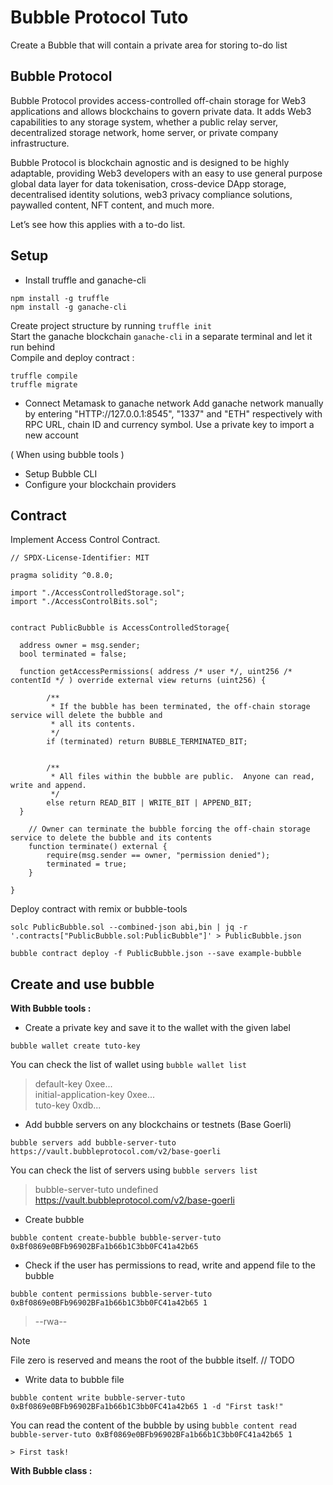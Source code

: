 # Bubble Protocol Tuto 

Create a Bubble that will contain a private area for storing to-do list

## Bubble Protocol

Bubble Protocol provides access-controlled off-chain storage for Web3 applications and allows blockchains to govern private data. It adds Web3 capabilities to any storage system, whether a public relay server, decentralized storage network, home server, or private company infrastructure.

Bubble Protocol is blockchain agnostic and is designed to be highly adaptable, providing Web3 developers with an easy to use general purpose global data layer for data tokenisation, cross-device DApp storage, decentralised identity solutions, web3 privacy compliance solutions, paywalled content, NFT content, and much more.

Let’s see how this applies with a to-do list.

## Setup

- Install truffle and ganache-cli

```
npm install -g truffle
npm install -g ganache-cli
```

Create project structure by running `truffle init`   
Start the ganache blockchain `ganache-cli` in a separate terminal and let it run behind   
Compile and deploy contract :   
```
truffle compile
truffle migrate
```

- Connect Metamask to ganache network
Add ganache network manually by entering "HTTP://127.0.0.1:8545", "1337" and "ETH" respectively with RPC URL, chain ID and currency symbol.
Use a private key to import a new account


( When using bubble tools )
- Setup Bubble CLI
- Configure your blockchain providers

## Contract

Implement Access Control Contract.

```
// SPDX-License-Identifier: MIT

pragma solidity ^0.8.0;

import "./AccessControlledStorage.sol";
import "./AccessControlBits.sol";


contract PublicBubble is AccessControlledStorage{

  address owner = msg.sender;
  bool terminated = false;

  function getAccessPermissions( address /* user */, uint256 /* contentId */ ) override external view returns (uint256) {

        /**
         * If the bubble has been terminated, the off-chain storage service will delete the bubble and 
         * all its contents.
         */
        if (terminated) return BUBBLE_TERMINATED_BIT;


        /**
         * All files within the bubble are public.  Anyone can read, write and append.
         */
        else return READ_BIT | WRITE_BIT | APPEND_BIT;
  }

    // Owner can terminate the bubble forcing the off-chain storage service to delete the bubble and its contents
    function terminate() external {
        require(msg.sender == owner, "permission denied");
        terminated = true;
    }

}
```

Deploy contract with remix or bubble-tools

```
solc PublicBubble.sol --combined-json abi,bin | jq -r '.contracts["PublicBubble.sol:PublicBubble"]' > PublicBubble.json

bubble contract deploy -f PublicBubble.json --save example-bubble
```

## Create and use bubble

**With Bubble tools :**

- Create a private key and save it to the wallet with the given label 

```
bubble wallet create tuto-key
```
You can check the list of wallet using `bubble wallet list`
 
> default-key     0xee...  
> initial-application-key 0xee...   
> tuto-key        0xdb...


- Add bubble servers on any blockchains or testnets (Base Goerli)

```
bubble servers add bubble-server-tuto https://vault.bubbleprotocol.com/v2/base-goerli
```
You can check the list of servers using `bubble servers list`

> bubble-server-tuto     undefined       https://vault.bubbleprotocol.com/v2/base-goerli


- Create bubble

```
bubble content create-bubble bubble-server-tuto 0xBf0869e0BFb96902BFa1b66b1C3bb0FC41a42b65
```

   

- Check if the user has permissions to read, write and append file to the bubble

```
bubble content permissions bubble-server-tuto 0xBf0869e0BFb96902BFa1b66b1C3bb0FC41a42b65 1
```
> --rwa--

> [!NOTE]  
> File zero is reserved and means the root of the bubble itself. // TODO

   

- Write data to bubble file

```
bubble content write bubble-server-tuto 0xBf0869e0BFb96902BFa1b66b1C3bb0FC41a42b65 1 -d "First task!"
```

You can read the content of the bubble by using `bubble content read bubble-server-tuto 0xBf0869e0BFb96902BFa1b66b1C3bb0FC41a42b65 1`
```
> First task!
```

   

**With Bubble class :**
